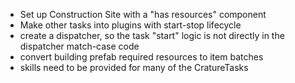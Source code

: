 - Set up Construction Site with a "has resources" component
- Make other tasks into plugins with start-stop lifecycle
- create a dispatcher, so the task "start" logic is not directly in the dispatcher match-case code
- convert building prefab required resources to item batches
- skills need to be provided for many of the CratureTasks